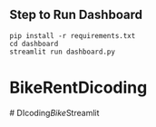 
## Step to Run Dashboard 

```
pip install -r requirements.txt
cd dashboard
streamlit run dashboard.py
```
# BikeRentDicoding
#   D I c o d i n g _ B i k e _ S t r e a m l i t  
 